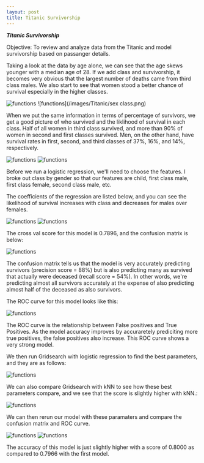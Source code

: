 ```yaml
---
layout: post
title: Titanic Survivorship
---
```


***Titanic Survivorship***

Objective: To review and analyze data from the Titanic and model survivorship based on passanger details.

Taking a look at the data by age alone, we can see that the age skews younger with a median age of 28. If we add class and survivorship, 
it becomes very obvious that the largest number of deaths came from third class males. We also start to see that women stood a better chance
of survival especially in the higher classes. 

![functions](/images/Titanic/passangerages.png)
![functions](/images/Titanic/sex class.png)

When we put the same information in terms of percentage of survivors, we get a good picture of who survived and the liklihood of survival in
each class. Half of all women in third class survived, and more than 90% of women in second and first classes survived. Men, on the other hand,
have survival rates in first, second, and third classes of 37%, 16%, and 14%, respectively.


![functions](/images/Titanic/survivalper.png)
![functions](/images/Titanic/percentagetable.png)

Before we run a logistic regression, we'll need to choose the features. I broke out class by gender so that our features are child, first class male, 
first class female, second class male, etc.

The coefficients of the regression are listed below, and you can see the likelihood of survival increases with class and decreases for males over females.

![functions](/images/Titanic/coefs.png)
![functions](/images/Titanic/coefstable.png)

The cross val score for this model is 0.7896, and the confusion matrix is below:

![functions](/images/Titanic/cm1.png)

The confusion matrix tells us that the model is very accurately predicting survivors (precision score = 88%) but is also predicting many as survived that actually were deceased (recall score = 54%). In other words, we're predicting almost all survivors accurately at the expense of also predicting almost half of the deceased as also survivors.

The ROC curve for this model looks like this:

![functions](/images/Titanic/roc1.png)

The ROC curve is the relationship between False positives and True Positives. As the model accuracy improves by accuraretely prediciting more true positives, the false positives also increase. This ROC curve shows a very strong model.


We then run Gridsearch with logistic regression to find the best parameters, and they are as follows:

![functions](/images/Titanic/params1.png)

We can also compare Gridsearch with kNN to see how these best parameters compare, and we see that the score is slightly higher with kNN.:

![functions](/images/Titanic/param2.png)

We can then rerun our model with these paramaters and compare the confusion matrix and ROC curve.

![functions](/images/Titanic/cm2.png)
![functions](/images/Titanic/roc2.png)

The accuracy of this model is just slightly higher with a score of 0.8000 as compared to 0.7966 with the first model.



